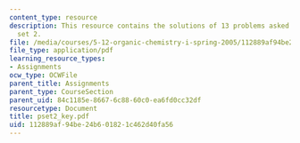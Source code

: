 ```yaml
---
content_type: resource
description: This resource contains the solutions of 13 problems asked in problem
  set 2.
file: /media/courses/5-12-organic-chemistry-i-spring-2005/112889af94be24b601821c462d40fa56_pset2_key.pdf
file_type: application/pdf
learning_resource_types:
- Assignments
ocw_type: OCWFile
parent_title: Assignments
parent_type: CourseSection
parent_uid: 84c1185e-8667-6c88-60c0-ea6fd0cc32df
resourcetype: Document
title: pset2_key.pdf
uid: 112889af-94be-24b6-0182-1c462d40fa56
---
```

